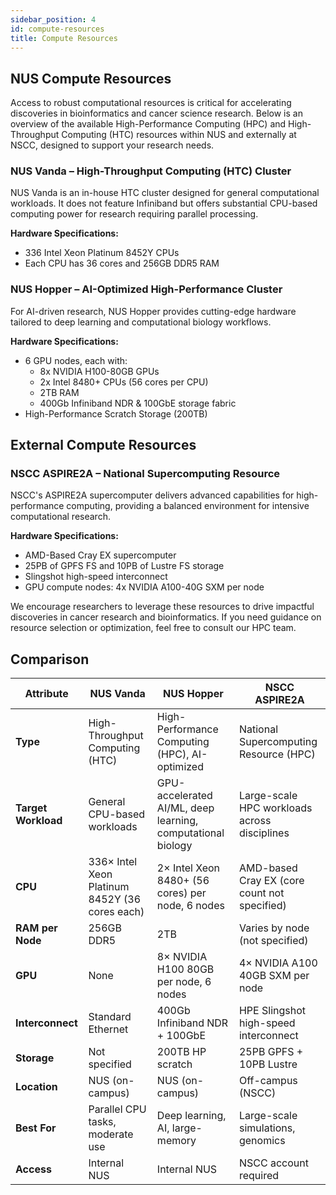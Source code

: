 ```yaml
---
sidebar_position: 4
id: compute-resources
title: Compute Resources
---
```


## NUS Compute Resources

Access to robust computational resources is critical for accelerating discoveries in bioinformatics and cancer science research. Below is an overview of the available High-Performance Computing (HPC) and High-Throughput Computing (HTC) resources within NUS and externally at NSCC, designed to support your research needs.

### NUS Vanda – High-Throughput Computing (HTC) Cluster

NUS Vanda is an in-house HTC cluster designed for general computational workloads. It does not feature Infiniband but offers substantial CPU-based computing power for research requiring parallel processing.

**Hardware Specifications:**
- 336 Intel Xeon Platinum 8452Y CPUs
- Each CPU has 36 cores and 256GB DDR5 RAM

### NUS Hopper – AI-Optimized High-Performance Cluster

For AI-driven research, NUS Hopper provides cutting-edge hardware tailored to deep learning and computational biology workflows.

**Hardware Specifications:**
- 6 GPU nodes, each with:
    - 8x NVIDIA H100-80GB GPUs
    - 2x Intel 8480+ CPUs (56 cores per CPU)
    - 2TB RAM
    - 400Gb Infiniband NDR & 100GbE storage fabric
- High-Performance Scratch Storage (200TB)

## External Compute Resources

### NSCC ASPIRE2A – National Supercomputing Resource

NSCC's ASPIRE2A supercomputer delivers advanced capabilities for high-performance computing, providing a balanced environment for intensive computational research.

**Hardware Specifications:**
- AMD-Based Cray EX supercomputer
- 25PB of GPFS FS and 10PB of Lustre FS storage
- Slingshot high-speed interconnect
- GPU compute nodes: 4x NVIDIA A100-40G SXM per node

We encourage researchers to leverage these resources to drive impactful discoveries in cancer research and bioinformatics. If you need guidance on resource selection or optimization, feel free to consult our HPC team.


## Comparison

|**Attribute**|**NUS Vanda**|**NUS Hopper**|**NSCC ASPIRE2A**|
|---|---|---|---|
|**Type**|High-Throughput Computing (HTC)|High-Performance Computing (HPC), AI-optimized|National Supercomputing Resource (HPC)|
|**Target Workload**|General CPU-based workloads|GPU-accelerated AI/ML, deep learning, computational biology|Large-scale HPC workloads across disciplines|
|**CPU**|336× Intel Xeon Platinum 8452Y (36 cores each)|2× Intel Xeon 8480+ (56 cores) per node, 6 nodes|AMD-based Cray EX (core count not specified)|
|**RAM per Node**|256GB DDR5|2TB|Varies by node (not specified)|
|**GPU**|None|8× NVIDIA H100 80GB per node, 6 nodes|4× NVIDIA A100 40GB SXM per node|
|**Interconnect**|Standard Ethernet|400Gb Infiniband NDR + 100GbE|HPE Slingshot high-speed interconnect|
|**Storage**|Not specified|200TB HP scratch|25PB GPFS + 10PB Lustre|
|**Location**|NUS (on-campus)|NUS (on-campus)|Off-campus (NSCC)|
|**Best For**|Parallel CPU tasks, moderate use|Deep learning, AI, large-memory|Large-scale simulations, genomics|
|**Access**|Internal NUS|Internal NUS|NSCC account required|
